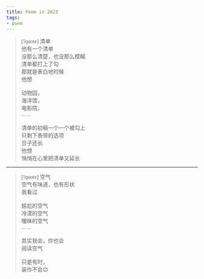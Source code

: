 ```yaml
---
title: Poem in 2023
tags:
- poem
---
```


  <style>
    p {
        font-family: Source Sans Pro, SimSun;
        font-variant-east-asian: traditional;
    }

    a {
        font-family: Source Sans Pro, SimSun;
        font-variant-east-asian: traditional;
    }
  </style>

> [!quote] 
> 清单
> <br>
> 他有一个清单<br>
> 没那么清楚，也没那么模糊<br>
> 清单都打上了勾<br>
> 那就是表白地时候<br>
> 他想<br>
> <br>
> 动物园，<br>
> 海洋馆，<br>
> 电影院，<br>
> ... ...<br>
> <br>
> 清单的初稿一个一个被勾上<br>
> 只剩下表带的选项<br>
> 日子还长<br>
> 他想<br>
> 悄悄在心里把清单又延长



--- 


 > [!quote] 
> 空气
> <br>
> 空气有味道，也有形状<br>
> 我看过<br>
> <br>
> 尴尬的空气<br>
> 冷漠的空气<br>
> 暧昧的空气<br>
> ... ...<br>
> <br>
> 其实我会，你也会<br>
> 阅读空气<br>
> <br>
> 只是有时，<br>
> 装作不会😉


 